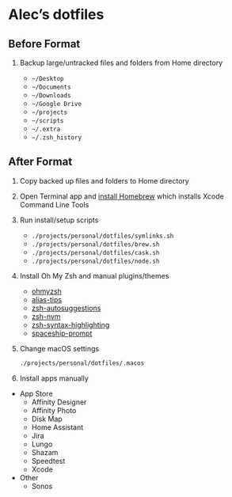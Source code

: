 # Alec’s dotfiles

## Before Format

1. Backup large/untracked files and folders from Home directory

    - `~/Desktop`
    - `~/Documents`
    - `~/Downloads`
    - `~/Google Drive`
    - `~/projects`
    - `~/scripts`
    - `~/.extra`
    - `~/.zsh_history`

## After Format

1. Copy backed up files and folders to Home directory

2. Open Terminal app and [install Homebrew](https://brew.sh/) which installs Xcode Command Line Tools

3. Run install/setup scripts

    - `./projects/personal/dotfiles/symlinks.sh`
    - `./projects/personal/dotfiles/brew.sh`
    - `./projects/personal/dotfiles/cask.sh`
    - `./projects/personal/dotfiles/node.sh`

5. Install Oh My Zsh and manual plugins/themes

    - [ohmyzsh](https://github.com/ohmyzsh/ohmyzsh)
    - [alias-tips](https://github.com/djui/alias-tips)
    - [zsh-autosuggestions](https://github.com/zsh-users/zsh-autosuggestions)
    - [zsh-nvm](https://github.com/lukechilds/zsh-nvm)
    - [zsh-syntax-highlighting](https://github.com/zsh-users/zsh-syntax-highlighting)
    - [spaceship-prompt](https://github.com/denysdovhan/spaceship-prompt)

4. Change macOS settings
    ```sh
    ./projects/personal/dotfiles/.macos
    ```

3. Install apps manually

  - App Store
    - Affinity Designer
    - Affinity Photo
    - Disk Map
    - Home Assistant
    - Jira
    - Lungo
    - Shazam
    - Speedtest
    - Xcode
  - Other
    - Sonos
